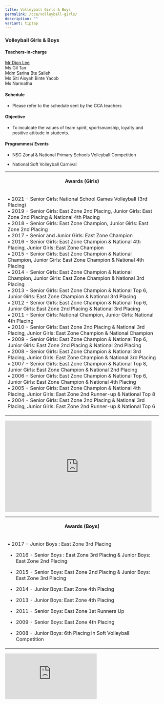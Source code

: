 ```yaml
---
title: Volleyball Girls & Boys
permalink: /cca/volleyball-girls/
description: ""
variant: tiptap
---
```

<h3>Volleyball Girls &amp; Boys</h3>
<h4>Teachers-in-charge</h4>
<p></p>
<p><a href="mailto:lee_jian_jie_dion@moe.edu.sg" rel="noopener noreferrer nofollow" target="_blank"><u>Mr Dion Lee</u></a>
<br>Ms Gil Tan
<br>Mdm Sarina Bte Salleh
<br>Ms Siti Aisyah Binte Yacob
<br>Ms Narmatha</p>
<h4>Schedule</h4>
<ul data-tight="true" class="tight">
<li>
<p>Please refer to the schedule sent by the CCA teachers&nbsp;</p>
</li>
</ul>
<h4>Objective</h4>
<ul data-tight="true" class="tight">
<li>
<p>To inculcate the values of team spirit, sportsmanship, loyalty and positive
attitude in students.</p>
</li>
</ul>
<h4>Programmes/ Events</h4>
<ul data-tight="true" class="tight">
<li>
<p>NSG Zonal &amp; National Primary Schools Volleyball Competition&nbsp;</p>
</li>
<li>
<p>National Soft Volleyball Carnival</p>
</li>
</ul>
<table style="minWidth: 25px">
<colgroup>
<col>
</colgroup>
<tbody>
<tr>
<th rowspan="1" colspan="1">
<p></p>
<p>Awards (Girls)</p>
</th>
</tr>
<tr>
<td rowspan="1" colspan="1">
<p>• 2021 - Senior Girls: National School Games Volleyball (3rd Placing)
<br>• 2019 - Senior Girls: East Zone 2nd Placing, Junior Girls: East Zone
2nd Placing &amp; National 4th Placing
<br>• 2018 - Senior Girls: East Zone Champion, Junior Girls: East Zone 2nd
Placing
<br>• 2017 - Senior and Junior Girls: East Zone Champion
<br>• 2016 - Senior Girls: East Zone Champion &amp; National 4th Placing,
Junior Girls: East Zone Champion
<br>• 2015 - Senior Girls: East Zone Champion &amp; National Champion, Junior
Girls: East Zone Champion &amp; National 4th Placing
<br>• 2014 - Senior Girls: East Zone Champion &amp; National Champion, Junior
Girls: East Zone Champion &amp; National 3rd Placing
<br>• 2013 - Senior Girls: East Zone Champion &amp; National Top 6, Junior
Girls: East Zone Champion &amp; National 3rd Placing
<br>• 2012 - Senior Girls: East Zone Champion &amp; National Top 6, Junior
Girls: East Zone 2nd Placing &amp; National 3rd Placing
<br>• 2011 - Senior Girls: National Champion, Junior Girls: National 4th Placing
<br>• 2010 - Senior Girls: East Zone 2nd Placing &amp; National 3rd Placing,
Junior Girls: East Zone Champion &amp; National Champion
<br>• 2009 - Senior Girls: East Zone Champion &amp; National Top 6, Junior
Girls: East Zone 2nd Placing &amp; National 2nd Placing
<br>• 2008 - Senior Girls: East Zone Champion &amp; National 3rd Placing,
Junior Girls: East Zone Champion &amp; National 3rd Placing
<br>• 2007 - Senior Girls: East Zone Champion &amp; National Top 8, Junior
Girls: East Zone Champion &amp; National 2nd Placing
<br>• 2006 - Senior Girls: East Zone Champion &amp; National Top 6, Junior
Girls: East Zone Champion &amp; National 4th Placing
<br>• 2005 - Senior Girls: East Zone Champion &amp; National 4th Placing,
Junior Girls: East Zone 2nd Runner-up &amp; National Top 8
<br>• 2004 - Senior Girls: East Zone 2nd Placing &amp; National 3rd Placing,
Junior Girls: East Zone 2nd Runner-up &amp; National Top 6</p>
</td>
</tr>
</tbody>
</table>
<div class="iframe-wrapper">
<iframe height="299" width="480" allowfullscreen="true" frameborder="0" src="https://docs.google.com/presentation/d/e/2PACX-1vTLMDZn7582xkesv5PVfzoujgJGnB_u2GHzn4c-f4GCd5PhxiHAAP187mhtrLBRLuWso_2ITjHYBgOn/embed?start=false&amp;loop=false&amp;delayms=3000"></iframe>
</div>
<p></p>
<table style="minWidth: 25px">
<colgroup>
<col>
</colgroup>
<tbody>
<tr>
<th rowspan="1" colspan="1">
<p>Awards (Boys)</p>
</th>
</tr>
<tr>
<td rowspan="1" colspan="1">
<p>• 2017 - Junior Boys : East Zone 3rd Placing</p>
<ul data-tight="true" class="tight">
<li>
<p>2016 - Senior Boys : East Zone 3rd Placing &amp; Junior Boys: East Zone
2nd Placing</p>
</li>
<li>
<p>2015 - Senior Boys: East Zone 2nd Placing &amp; Junior Boys: East Zone
3rd Placing</p>
</li>
<li>
<p>2014 - Junior Boys: East Zone 4th Placing</p>
</li>
<li>
<p>2013 - Junior Boys: East Zone 4th Placing</p>
</li>
<li>
<p>2011 - Senior Boys: East Zone 1st Runners Up</p>
</li>
<li>
<p>2009 - Senior Boys: East Zone 4th Placing</p>
</li>
<li>
<p>2008 - Junior Boys: 6th Placing in Soft Volleyball Competition</p>
</li>
</ul>
</td>
</tr>
</tbody>
</table>
<div class="iframe-wrapper">
<iframe allowfullscreen="true" frameborder="0" src="https://docs.google.com/presentation/d/e/2PACX-1vQqcq_g6J5IoD2VMLrDvhGIvCjsuN2H46LcAZ5K5COx6Z1XtyetueGHWJmmrG6woA/embed?start=true&amp;amp;loop=true&amp;amp;delayms=3000"></iframe>
</div>
<p></p>